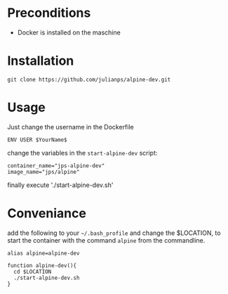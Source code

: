 # Preconditions 

- Docker is installed on the maschine

# Installation

```git clone https://github.com/julianps/alpine-dev.git```

# Usage

Just change the username in the Dockerfile

```ENV USER $YourName$```

change the variables in the `start-alpine-dev` script:

```
container_name="jps-alpine-dev"
image_name="jps/alpine"
```

finally execute './start-alpine-dev.sh'

# Conveniance

add the following to your `~/.bash_profile` and change the $LOCATION, to start the container with the command `alpine` from the commandline.

```
alias alpine=alpine-dev

function alpine-dev(){
  cd $LOCATION 
  ./start-alpine-dev.sh
}
```
